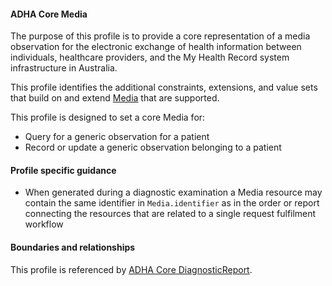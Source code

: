 #### ADHA Core Media
The purpose of this profile is to provide a core representation of a media observation for the electronic exchange of health information between individuals, healthcare providers, and the My Health Record system infrastructure in Australia.

This profile identifies the additional constraints, extensions, and value sets that build on and extend [Media](http://hl7.org/fhir/R4/media.html) that are supported. 

This profile is designed to set a core Media for:
* Query for a generic observation for a patient
* Record or update a generic observation belonging to a patient


#### Profile specific guidance
- When generated during a diagnostic examination a Media resource may contain the same identifier in `Media.identifier` as in the order or report connecting the resources that are related to a single request fulfilment workflow



#### Boundaries and relationships
This profile is referenced by 
[ADHA Core DiagnosticReport](StructureDefinition-dh-diagnosticreport-core-1.html). 
